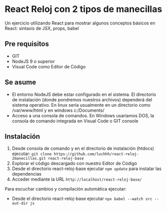 # React Reloj con 2 tipos de manecillas
Un ejercicio utilizando React para mostrar algunos conceptos básicos en React: sintaxis de JSX, props, babel

## Pre requisitos
- GIT
- NodeJS 9 o superior
- Visual Code como Editor de Código

## Se asume
- El entorno NodeJS debe estar configurado en el sistema. El directorio de instalación (donde pondremos nuestros archivos) dependerá del sistema operativo. En linux sería usualmente en un directorio como /var/www/html y en windows c:/Documents/
- Acceso a una consola de comandos. En Windows usaríamos DOS, la consola de comando integrada en Visual Code o GIT console

## Instalación

1. Desde consola de comando y en el directorio de instalación (htdocs) ejecutar: `git clone https://github.com/luchhh/react-reloj-2manecillas.git react-reloj-base`
2. Explorar el código descargado con nuestro Editor de Código
3. Desde el directorio react-reloj-base ejecutar `npm update` para instalar las dependencias
4. Acceder mediante la URL `http://localhost/react-reloj-base/`

Para escuchar cambios y compilación automática ejecutar:
- Desde el directorio react-reloj-base ejecutar `npx babel --watch src --out-dir js`
